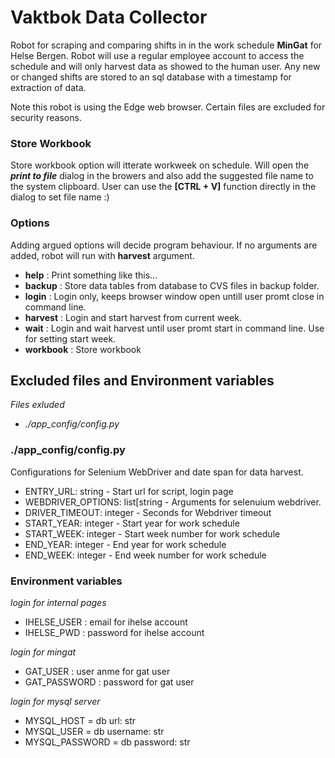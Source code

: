 # Vaktbok Data Collector

Robot for scraping and comparing shifts in in the work schedule **MinGat** for Helse Bergen.
Robot will use a regular employee account to access the schedule and will only harvest data as showed to the human user.
Any new or changed shifts are stored to an sql database with a timestamp for extraction of data.

Note this robot is using the Edge web browser. Certain files are excluded for security reasons.

### Store Workbook

Store workbook option will itterate workweek on schedule.
Will open the **_print to file_** dialog in the browers and also add the suggested file name to the system clipboard.
User can use the **[CTRL + V]** function directly in the dialog to set file name :)

### Options

Adding argued options will decide program behaviour. If no arguments are added, robot will run with **harvest** argument.

- **help** : Print something like this...
- **backup** : Store data tables from database to CVS files in backup folder.
- **login** : Login only, keeps browser window open untill user promt close in command line.
- **harvest** : Login and start harvest from current week.
- **wait** : Login and wait harvest until user promt start in command line. Use for setting start week.
- **workbook** : Store workbook

## Excluded files and Environment variables

_Files exluded_

- _./app_config/config.py_

### ./app_config/config.py

Configurations for Selenium WebDriver and date span for data harvest.

- ENTRY_URL: string - Start url for script, login page
- WEBDRIVER_OPTIONS: list[string - Arguments for selenuium webdriver.
- DRIVER_TIMEOUT: integer - Seconds for Webdriver timeout
- START_YEAR: integer - Start year for work schedule
- START_WEEK: integer - Start week number for work schedule
- END_YEAR: integer - End year for work schedule
- END_WEEK: integer - End week number for work schedule

### Environment variables

_login for internal pages_

- IHELSE_USER : email for ihelse account
- IHELSE_PWD : password for ihelse account

_login for mingat_

- GAT_USER : user anme for gat user
- GAT_PASSWORD : password for gat user

_login for mysql server_

- MYSQL_HOST = db url: str
- MYSQL_USER = db username: str
- MYSQL_PASSWORD = db password: str
